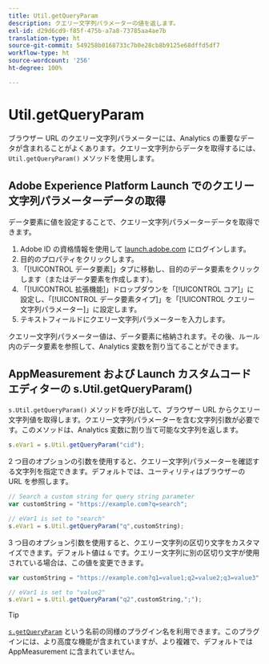 ```yaml
---
title: Util.getQueryParam
description: クエリー文字列パラメーターの値を返します。
exl-id: d29d6cd9-f85f-475b-a7a8-73785aa4ae7b
translation-type: ht
source-git-commit: 549258b0168733c7b0e28cb8b9125e68dffd5df7
workflow-type: ht
source-wordcount: '256'
ht-degree: 100%

---
```


# Util.getQueryParam

ブラウザー URL のクエリー文字列パラメーターには、Analytics の重要なデータが含まれることがよくあります。クエリー文字列からデータを取得するには、`Util.getQueryParam()` メソッドを使用します。

## Adobe Experience Platform Launch でのクエリー文字列パラメーターデータの取得

データ要素に値を設定することで、クエリー文字列パラメーターデータを取得できます。

1. Adobe ID の資格情報を使用して [launch.adobe.com](https://launch.adobe.com) にログインします。
2. 目的のプロパティをクリックします。
3. 「[!UICONTROL データ要素]」タブに移動し、目的のデータ要素をクリックします（またはデータ要素を作成します）。
4. 「[!UICONTROL 拡張機能]」ドロップダウンを「[!UICONTROL コア]」に設定し、「[!UICONTROL データ要素タイプ]」を「[!UICONTROL クエリー文字列パラメーター]」に設定します。
5. テキストフィールドにクエリー文字列パラメーターを入力します。

クエリー文字列パラメーター値は、データ要素に格納されます。その後、ルール内のデータ要素を参照して、Analytics 変数を割り当てることができます。

## AppMeasurement および Launch カスタムコードエディターの s.Util.getQueryParam()

`s.Util.getQueryParam()` メソッドを呼び出して、ブラウザー URL からクエリー文字列値を取得します。クエリー文字列パラメーターを含む文字列引数が必要です。このメソッドは、Analytics 変数に割り当て可能な文字列を返します。

```js
s.eVar1 = s.Util.getQueryParam("cid");
```

2 つ目のオプションの引数を使用すると、クエリー文字列パラメーターを確認する文字列を指定できます。デフォルトでは、ユーティリティはブラウザーの URL を参照します。

```js
// Search a custom string for query string parameter
var customString = "https://example.com?q=search";

// eVar1 is set to "search"
s.eVar1 = s.Util.getQueryParam("q",customString);
```

3 つ目のオプション引数を使用すると、クエリー文字列の区切り文字をカスタマイズできます。デフォルト値は `&` です。クエリー文字列に別の区切り文字が使用されている場合は、この値を変更できます。

```js
var customString = "https://example.com?q1=value1;q2=value2;q3=value3";

// eVar1 is set to "value2"
s.eVar1 = s.Util.getQueryParam("q2",customString,";");
```

>[!TIP]
>
> [`s.getQueryParam`](../plugins/getqueryparam.md) という名前の同様のプラグイン名を利用できます。このプラグインには、より高度な機能が含まれていますが、より複雑で、デフォルトでは AppMeasurement に含まれていません。
